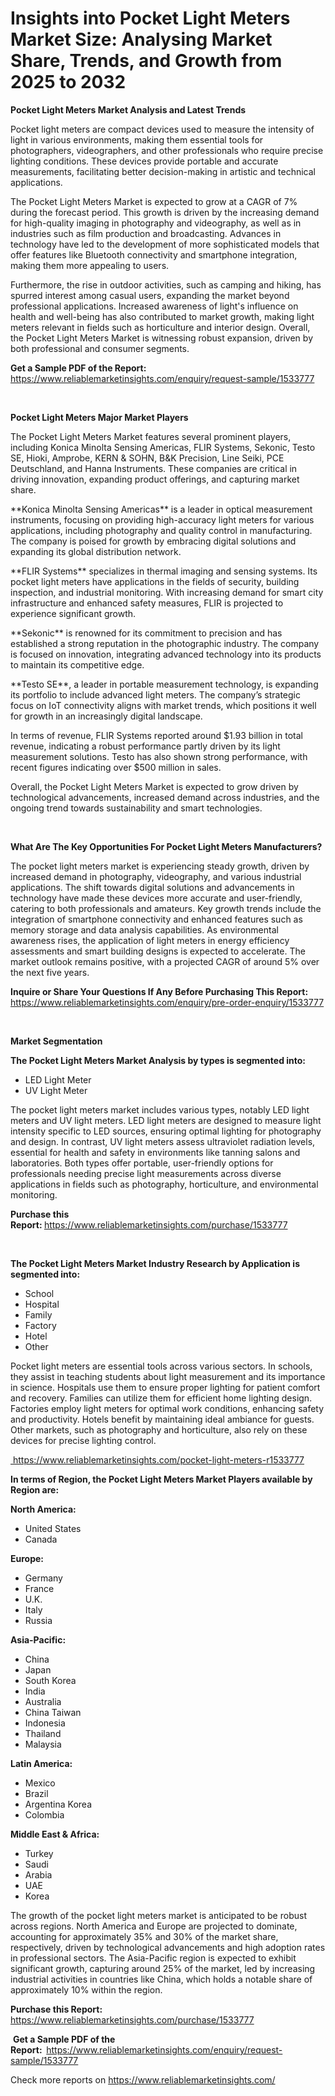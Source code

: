 <p><h1>Insights into Pocket Light Meters Market Size: Analysing Market Share, Trends, and Growth from 2025 to 2032</h1></p><p><strong>Pocket Light Meters Market Analysis and Latest Trends</strong></p>
<p><p>Pocket light meters are compact devices used to measure the intensity of light in various environments, making them essential tools for photographers, videographers, and other professionals who require precise lighting conditions. These devices provide portable and accurate measurements, facilitating better decision-making in artistic and technical applications.</p><p>The Pocket Light Meters Market is expected to grow at a CAGR of 7% during the forecast period. This growth is driven by the increasing demand for high-quality imaging in photography and videography, as well as in industries such as film production and broadcasting. Advances in technology have led to the development of more sophisticated models that offer features like Bluetooth connectivity and smartphone integration, making them more appealing to users. </p><p>Furthermore, the rise in outdoor activities, such as camping and hiking, has spurred interest among casual users, expanding the market beyond professional applications. Increased awareness of light's influence on health and well-being has also contributed to market growth, making light meters relevant in fields such as horticulture and interior design. Overall, the Pocket Light Meters Market is witnessing robust expansion, driven by both professional and consumer segments.</p></p>
<p><strong>Get a Sample PDF of the Report:&nbsp;</strong> <a href="https://www.reliablemarketinsights.com/enquiry/request-sample/1533777?utm_campaign=2632&utm_medium=2&utm_source=Github&utm_content=ia&utm_term=11042025&utm_id=pocket-light-meters">https://www.reliablemarketinsights.com/enquiry/request-sample/1533777</a></p>
<p>&nbsp;</p>
<p><strong>Pocket Light Meters Major Market Players</strong></p>
<p><p>The Pocket Light Meters Market features several prominent players, including Konica Minolta Sensing Americas, FLIR Systems, Sekonic, Testo SE, Hioki, Amprobe, KERN & SOHN, B&K Precision, Line Seiki, PCE Deutschland, and Hanna Instruments. These companies are critical in driving innovation, expanding product offerings, and capturing market share.</p><p>**Konica Minolta Sensing Americas** is a leader in optical measurement instruments, focusing on providing high-accuracy light meters for various applications, including photography and quality control in manufacturing. The company is poised for growth by embracing digital solutions and expanding its global distribution network.</p><p>**FLIR Systems** specializes in thermal imaging and sensing systems. Its pocket light meters have applications in the fields of security, building inspection, and industrial monitoring. With increasing demand for smart city infrastructure and enhanced safety measures, FLIR is projected to experience significant growth.</p><p>**Sekonic** is renowned for its commitment to precision and has established a strong reputation in the photographic industry. The company is focused on innovation, integrating advanced technology into its products to maintain its competitive edge.</p><p>**Testo SE**, a leader in portable measurement technology, is expanding its portfolio to include advanced light meters. The company’s strategic focus on IoT connectivity aligns with market trends, which positions it well for growth in an increasingly digital landscape.</p><p>In terms of revenue, FLIR Systems reported around $1.93 billion in total revenue, indicating a robust performance partly driven by its light measurement solutions. Testo has also shown strong performance, with recent figures indicating over $500 million in sales.</p><p>Overall, the Pocket Light Meters Market is expected to grow driven by technological advancements, increased demand across industries, and the ongoing trend towards sustainability and smart technologies.</p></p>
<p>&nbsp;</p>
<p><strong>What Are The Key Opportunities For Pocket Light Meters Manufacturers?</strong></p>
<p><p>The pocket light meters market is experiencing steady growth, driven by increased demand in photography, videography, and various industrial applications. The shift towards digital solutions and advancements in technology have made these devices more accurate and user-friendly, catering to both professionals and amateurs. Key growth trends include the integration of smartphone connectivity and enhanced features such as memory storage and data analysis capabilities. As environmental awareness rises, the application of light meters in energy efficiency assessments and smart building designs is expected to accelerate. The market outlook remains positive, with a projected CAGR of around 5% over the next five years.</p></p>
<p><strong>Inquire or Share Your Questions If Any Before Purchasing This Report:</strong> <a href="https://www.reliablemarketinsights.com/enquiry/pre-order-enquiry/1533777?utm_campaign=2632&utm_medium=2&utm_source=Github&utm_content=ia&utm_term=11042025&utm_id=pocket-light-meters">https://www.reliablemarketinsights.com/enquiry/pre-order-enquiry/1533777</a></p>
<p>&nbsp;</p>
<p><strong>Market Segmentation</strong></p>
<p><strong>The Pocket Light Meters Market Analysis by types is segmented into:</strong></p>
<p><ul><li>LED Light Meter</li><li>UV Light Meter</li></ul></p>
<p><p>The pocket light meters market includes various types, notably LED light meters and UV light meters. LED light meters are designed to measure light intensity specific to LED sources, ensuring optimal lighting for photography and design. In contrast, UV light meters assess ultraviolet radiation levels, essential for health and safety in environments like tanning salons and laboratories. Both types offer portable, user-friendly options for professionals needing precise light measurements across diverse applications in fields such as photography, horticulture, and environmental monitoring.</p></p>
<p><strong>Purchase this Report:&nbsp;</strong><a href="https://www.reliablemarketinsights.com/purchase/1533777?utm_campaign=2632&utm_medium=2&utm_source=Github&utm_content=ia&utm_term=11042025&utm_id=pocket-light-meters">https://www.reliablemarketinsights.com/purchase/1533777</a></p>
<p>&nbsp;</p>
<p><strong>The Pocket Light Meters Market Industry Research by Application is segmented into:</strong></p>
<p><ul><li>School</li><li>Hospital</li><li>Family</li><li>Factory</li><li>Hotel</li><li>Other</li></ul></p>
<p><p>Pocket light meters are essential tools across various sectors. In schools, they assist in teaching students about light measurement and its importance in science. Hospitals use them to ensure proper lighting for patient comfort and recovery. Families can utilize them for efficient home lighting design. Factories employ light meters for optimal work conditions, enhancing safety and productivity. Hotels benefit by maintaining ideal ambiance for guests. Other markets, such as photography and horticulture, also rely on these devices for precise lighting control.</p></p>
<p><a href="https://www.reliablemarketinsights.com/pocket-light-meters-r1533777?utm_campaign=2632&utm_medium=2&utm_source=Github&utm_content=ia&utm_term=11042025&utm_id=pocket-light-meters">&nbsp;https://www.reliablemarketinsights.com/pocket-light-meters-r1533777</a></p>
<p><strong>In terms of Region, the Pocket Light Meters Market Players available by Region are:</strong></p>
<p>
    <p> <strong> North America: </strong>
        <ul>
            <li>United States</li>
            <li>Canada</li>
        </ul>
        </p> 
    <p> <strong> Europe: </strong>
        <ul>
            <li>Germany</li>
            <li>France</li>
            <li>U.K.</li>
            <li>Italy</li>
            <li>Russia</li>
        </ul>
        </p> 
    <p> <strong> Asia-Pacific: </strong>
        <ul>
            <li>China</li>
            <li>Japan</li>
            <li>South Korea</li>
            <li>India</li>
            <li>Australia</li>
            <li>China Taiwan</li>
            <li>Indonesia</li>
            <li>Thailand</li>
            <li>Malaysia</li>
        </ul>
        </p> 
    <p> <strong> Latin America: </strong>
        <ul>
            <li>Mexico</li>
            <li>Brazil</li>
            <li>Argentina Korea</li>
            <li>Colombia</li>
        </ul>
        </p> 
    <p> <strong> Middle East & Africa: </strong>
        <ul>
            <li>Turkey</li>
            <li>Saudi</li>
            <li>Arabia</li>
            <li>UAE</li>
            <li>Korea</li>
        </ul>
    </p>
    </p>
<p><p>The growth of the pocket light meters market is anticipated to be robust across regions. North America and Europe are projected to dominate, accounting for approximately 35% and 30% of the market share, respectively, driven by technological advancements and high adoption rates in professional sectors. The Asia-Pacific region is expected to exhibit significant growth, capturing around 25% of the market, led by increasing industrial activities in countries like China, which holds a notable share of approximately 10% within the region.</p></p>
<p><strong>Purchase this Report: </strong><a href="https://www.reliablemarketinsights.com/purchase/1533777?utm_campaign=2632&utm_medium=2&utm_source=Github&utm_content=ia&utm_term=11042025&utm_id=pocket-light-meters">https://www.reliablemarketinsights.com/purchase/1533777</a></p>
<p>&nbsp;<strong>Get a Sample PDF of the Report:&nbsp;&nbsp;</strong><a href="https://www.reliablemarketinsights.com/enquiry/request-sample/1533777?utm_campaign=2632&utm_medium=2&utm_source=Github&utm_content=ia&utm_term=11042025&utm_id=pocket-light-meters">https://www.reliablemarketinsights.com/enquiry/request-sample/1533777</a></p>
<p><strong></strong></p>
<p>Check more reports on <a href="https://www.reliablemarketinsights.com/?utm_campaign=2632&utm_medium=2&utm_source=Github&utm_content=ia&utm_term=11042025&utm_id=pocket-light-meters">https://www.reliablemarketinsights.com/</a></p>